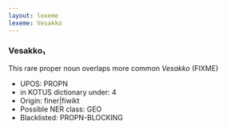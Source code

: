 ```yaml
---
layout: lexeme
lexeme: Vesakko
---
```


###  Vesakko₁

This rare proper noun overlaps more common *Vesakko* (FIXME)
* UPOS:  PROPN
* in KOTUS dictionary under:  4
* Origin:  finer|fiwikt
* Possible NER class:  GEO
* Blacklisted:  PROPN-BLOCKING

